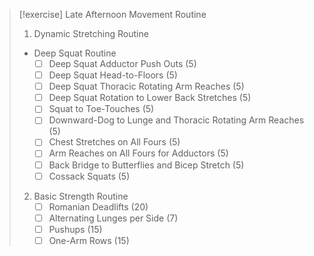 > [!exercise] Late Afternoon Movement Routine
> 
> 1. Dynamic Stretching Routine
> 	- Deep Squat Routine
> 		- [ ] Deep Squat Adductor Push Outs (5)
> 		- [ ] Deep Squat Head-to-Floors (5)
> 		- [ ] Deep Squat Thoracic Rotating Arm Reaches (5)
> 		- [ ] Deep Squat Rotation to Lower Back Stretches (5)
> 		- [ ] Squat to Toe-Touches (5)
>     - [ ] Downward-Dog to Lunge and Thoracic Rotating Arm Reaches (5)
>     - [ ] Chest Stretches on All Fours (5)
>     - [ ] Arm Reaches on All Fours for Adductors (5)
>     - [ ] Back Bridge to Butterflies and Bicep Stretch (5)
>     - [ ] Cossack Squats (5)
> 2. Basic Strength Routine  
>     - [ ] Romanian Deadlifts (20)
>     - [ ] Alternating Lunges per Side (7)
>     - [ ] Pushups (15)
>     - [ ] One-Arm Rows (15)

